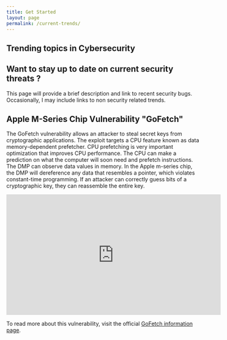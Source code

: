 ```yaml
---
title: Get Started
layout: page
permalink: /current-trends/
---
```


## Trending topics in Cybersecurity


## Want to stay up to date on current security threats ?

This page will provide a brief description and link to recent security bugs.  Occasionally, I may include links to non security related trends.

## Apple M-Series Chip Vulnerability "GoFetch"

The GoFetch vulnerability allows an attacker to steal secret keys from cryptographic applications.  The exploit targets a CPU feature known as data memory-dependent prefetcher.  CPU prefetching is very important optimization that improves CPU performance.  The CPU can make a prediction on what the computer will soon need and prefetch instructions.  The DMP can observe data values in memory.  In the Apple m-series chip, the DMP will dereference any data that resembles a pointer, which violates constant-time programming.  If an attacker can correctly guess bits of a cryptographic key, they can reassemble the entire key.

<iframe width="560" height="315" src="https://www.youtube.com/watch?v=wpDXpmOxR1Y&ab_channel=NathanBaggs" title="YouTube video player" frameborder="0" allow="accelerometer; autoplay; clipboard-write; encrypted-media; gyroscope; picture-in-picture" allowfullscreen></iframe>


To read more about this vulnerability, visit the official [GoFetch information page](https://gofetch.fail/).
